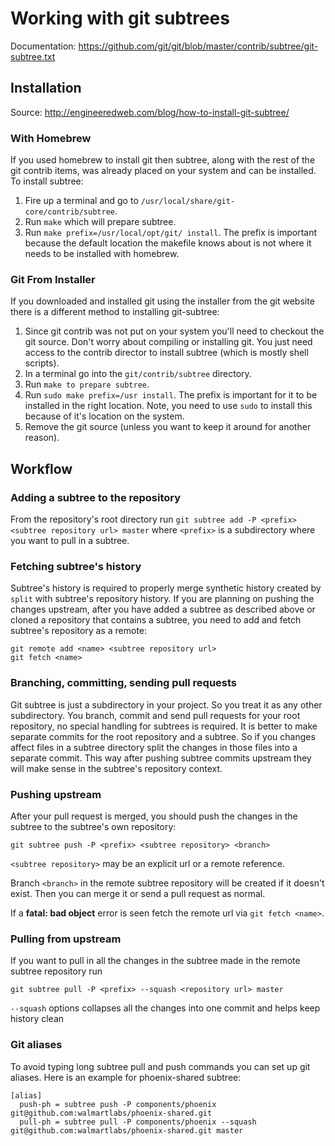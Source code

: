 # Working with git subtrees

Documentation: https://github.com/git/git/blob/master/contrib/subtree/git-subtree.txt

## Installation

Source: http://engineeredweb.com/blog/how-to-install-git-subtree/

### With Homebrew
If you used homebrew to install git then subtree, along with the rest of the git contrib items, was already placed on your system and can be installed. To install subtree:

1. Fire up a terminal and go to `/usr/local/share/git-core/contrib/subtree`.
2. Run `make` which will prepare subtree.
3. Run `make prefix=/usr/local/opt/git/ install`. The prefix is important because the default location the makefile knows about is not where it needs to be installed with homebrew.

### Git From Installer
If you downloaded and installed git using the installer from the git website there is a different method to installing git-subtree:

1. Since git contrib was not put on your system you'll need to checkout the git source. Don't worry about compiling or installing git. You just need access to the contrib director to install subtree (which is mostly shell scripts).
2. In a terminal go into the `git/contrib/subtree` directory.
3. Run `make to prepare subtree`.
4. Run `sudo make prefix=/usr install`. The prefix is important for it to be installed in the right location. Note, you need to use `sudo` to install this because of it's location on the system.
5. Remove the git source (unless you want to keep it around for another reason).

## Workflow

### Adding a subtree to the repository

From the repository's root directory run `git subtree add -P <prefix> <subtree repository url> master`
where `<prefix>` is a subdirectory where you want to pull in a subtree.

### Fetching subtree's history

Subtree's history is required to properly merge synthetic history created by `split` with subtree's repository history. If you are planning on pushing the changes upstream, after you have added a subtree as described above or cloned a repository that contains a subtree, you need to add and fetch subtree's repository as a remote:

    git remote add <name> <subtree repository url>
    git fetch <name>


### Branching, committing, sending pull requests
Git subtree is just a subdirectory in your project. So you treat it as any other subdirectory. You branch, commit and send pull requests for your root repository, no special handling for subtrees is required. It is better to make separate commits for the root repository and a subtree. So if you changes affect files in a subtree directory split the changes in those files into a separate commit. This way after pushing subtree commits upstream they will make sense in the subtree's repository context.

### Pushing upstream
After your pull request is merged, you should push the changes in the subtree to the subtree's own repository:

`git subtree push -P <prefix> <subtree repository> <branch>`

`<subtree repository>` may be an explicit url or a remote reference.

Branch `<branch>` in the remote subtree repository will be created if it doesn't exist. Then you can merge it or send a pull request as normal.

If a **fatal: bad object** error is seen fetch the remote url via `git fetch <name>`.



### Pulling from upstream
If you want to pull in all the changes in the subtree made in the remote subtree repository run

`git subtree pull -P <prefix> --squash <repository url> master`

`--squash` options collapses all the changes into one commit and helps keep history clean

### Git aliases
To avoid typing long subtree pull and push commands you can set up git aliases. Here is an example for phoenix-shared subtree:

    [alias]
      push-ph = subtree push -P components/phoenix git@github.com:walmartlabs/phoenix-shared.git
      pull-ph = subtree pull -P components/phoenix --squash git@github.com:walmartlabs/phoenix-shared.git master
